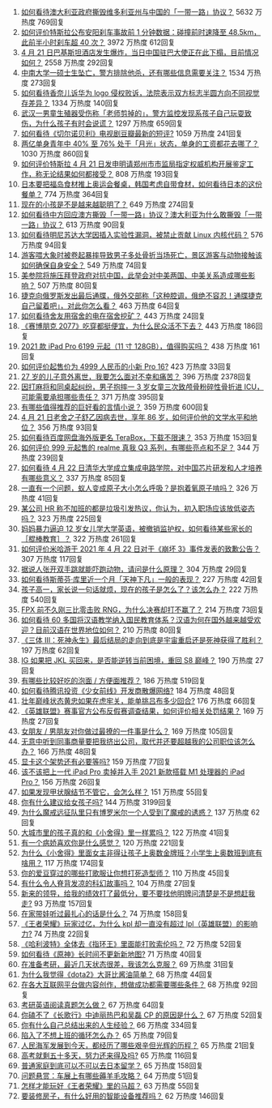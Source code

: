 1. [如何看待澳大利亚政府撕毁维多利亚州与中国的「一带一路」协议？](https://www.zhihu.com/question/455897099) 5632 万热度 769回复
1. [如何评价特斯拉公布安阳刹车事故前 1 分钟数据：碰撞前时速降至 48.5km，此前半小时刹车超 40 次？](https://www.zhihu.com/question/456002925) 3972 万热度 612回复
1. [4 月 21 日巴基斯坦酒店发生爆炸，当日中国驻巴大使正在此下榻，目前情况如何？](https://www.zhihu.com/question/455901457) 2558 万热度 292回复
1. [中南大学一硕士生坠亡，警方排除他杀，还有哪些信息需要关注？](https://www.zhihu.com/question/455986035) 1534 万热度 273回复
1. [如何看待香奈儿诉华为 logo 侵权败诉，法院表示双方标志半圆方向不同视觉存差异？](https://www.zhihu.com/question/455951052) 1334 万热度 140回复
1. [武汉一男童生殖器受伤称「老师剪掉的」，警方监控发现系孩子自己玩耍致伤，为什么孩子有时会说谎？](https://www.zhihu.com/question/455606047) 1297 万热度 659回复
1. [如何看待《切尔诺贝利》电视剧豆瓣最新的短评?](https://www.zhihu.com/question/454682756) 1059 万热度 241回复
1. [两亿单身青年中 40% 至 76% 处于「月光」状态，单身的工资都花去哪了？](https://www.zhihu.com/question/455430354) 1030 万热度 860回复
1. [如何评价特斯拉 4 月 21 日发申明请郑州市市监局指定权威机构开展鉴定工作，称无论结果如何都接受？](https://www.zhihu.com/question/455883425) 808 万热度 193回复
1. [日本要把福岛食材推上奥运会餐桌，韩国考虑自带食材，如何看待日本的这份餐单？](https://www.zhihu.com/question/455806674) 774 万热度 364回复
1. [现在的小孩是不是越来越聪明了？](https://www.zhihu.com/question/454361471) 649 万热度 274回复
1. [如何看待中方回应澳方撕毁「一带一路」协议？澳大利亚为什么敢撕毁「一带一路」协议？](https://www.zhihu.com/question/455918097) 613 万热度 90回复
1. [如何看待明尼苏达大学因插入实验性漏洞，被禁止贡献 Linux 内核代码？](https://www.zhihu.com/question/455891395) 576 万热度 94回复
1. [游客喂大象时被卷起暴摔导致男子多处骨折当场死亡，景区游客与动物接触该如何确保自身安全？](https://www.zhihu.com/question/455390857) 549 万热度 74回复
1. [美参院将施压拜登政府对抗中国，此举会对中美两国、中美关系造成哪些影响？](https://www.zhihu.com/question/455926006) 507 万热度 80回复
1. [捷克向俄罗斯发出最后通牒，俄外交部称「这种腔调，俄绝不容忍！通牒捷克自己留着吧」，对此你怎么看？](https://www.zhihu.com/question/455948484) 463 万热度 64回复
1. [如何看待舍友用宿舍的电在宿舍挖矿？](https://www.zhihu.com/question/450492196) 443 万热度 24回复
1. [《赛博朋克 2077》吃穿都挺便宜，为什么民众活不下去？](https://www.zhihu.com/question/448297157) 443 万热度 186回复
1. [2021 款 iPad Pro 6199 元起（11 寸 128GB），值得购买吗？](https://www.zhihu.com/question/455713873) 438 万热度 161回复
1. [如何评价起售价为 4999 人民币的小新 Pro 16?](https://www.zhihu.com/question/456010971) 423 万热度 33回复
1. [27 岁的儿子意外离世，我要怎么面对不幸和痛苦？](https://www.zhihu.com/question/328188022) 396 万热度 2378回复
1. [因打麻将和同桌起纠纷，男子抱摔一 3 岁女童三次致颅骨粉碎性骨折进 ICU，可能需要承担哪些责任？](https://www.zhihu.com/question/455562785) 371 万热度 395回复
1. [有哪些值得推荐的巨好看的言情小说？](https://www.zhihu.com/question/347557153) 359 万热度 600回复
1. [4 月 21 日老舍之子舒乙因病去世，享年 86 岁，如何评价他的文学水平和地位？](https://www.zhihu.com/question/455860225) 356 万热度 93回复
1. [如何看待百度网盘海外版更名 TeraBox，下载不限速？](https://www.zhihu.com/question/453502422) 353 万热度 153回复
1. [如何评价 999 元起售的 realme 真我 Q3 系列，有哪些亮点和不足？](https://www.zhihu.com/question/455978273) 344 万热度 239回复
1. [如何看待 4 月 22 日清华大学成立集成电路学院，对中国芯片研发和人才培养有哪些意义？](https://www.zhihu.com/question/455919884) 337 万热度 85回复
1. [一直有一个问题，蚁人变成原子大小怎么呼吸？是抱着氧原子啃吗？](https://www.zhihu.com/question/455569295) 326 万热度 41回复
1. [某公司 HR 称不加班的都是垃圾引发热议，你认为，初入职场应该放低姿态吗？](https://www.zhihu.com/question/455812168) 323 万热度 225回复
1. [妈妈暴力逼迫 12 岁女儿学大学英语，被撤销监护权，如何看待某些家长的［棍棒教育］？](https://www.zhihu.com/question/455823336) 322 万热度 261回复
1. [如何评价米哈游于 2021 年 4 月 22 日对于《崩坏 3》事件发表的致歉公告？](https://www.zhihu.com/question/455996856) 307 万热度 117回复
1. [据说人张开双手跳就能吓跑动物，请问是什么原理？](https://www.zhihu.com/question/454195481) 304 万热度 29回复
1. [如何看待斯蒂芬·库里近一个月「天神下凡」一般的表现？](https://www.zhihu.com/question/455569495) 227 万热度 42回复
1. [孩子高一，家长说一句话就烦，现在的孩子是怎么了？该怎么办？](https://www.zhihu.com/question/446145871) 222 万热度 540回复
1. [FPX 前不久刚三比零击败 RNG，为什么决赛却打不赢了？](https://www.zhihu.com/question/455317814) 214 万热度 73回复
1. [如何看待 60 多国将汉语教学纳入国民教育体系？汉语为何在国外越来越受欢迎？目前汉语在世界地位如何？](https://www.zhihu.com/question/455744786) 210 万热度 80回复
1. [《三体 III：死神永生》最后结局的走向到底是宇宙重启还是死神获得了胜利？](https://www.zhihu.com/question/454907501) 197 万热度 62回复
1. [IG 如果把 JKL 买回来，是否能逆转当前困境，重回 S8 巅峰？](https://www.zhihu.com/question/454375370) 190 万热度 27回复
1. [有哪些比较好吃的泡面 / 方便面推荐？](https://www.zhihu.com/question/264391396) 186 万热度 519回复
1. [如何看待腾讯投资《少女前线》开发商散爆网络?](https://www.zhihu.com/question/455928651) 184 万热度 48回复
1. [壮年巅峰状态黄忠如果在虎牢关，能单挑吕布多少回合?](https://www.zhihu.com/question/442153493) 176 万热度 66回复
1. [《英雄联盟》赛事官方公布反假赛调查结果，如何评价相关处罚结果？](https://www.zhihu.com/question/455912447) 169 万热度 27回复
1. [女朋友 / 男朋友对你做过最撩的一件事是什么？](https://www.zhihu.com/question/269161219) 169 万热度 105回复
1. [无意中听到同事商量要把我挤出公司，取代并还要超越我的公司职位该怎么办？](https://www.zhihu.com/question/446698143) 166 万热度 48回复
1. [显卡这个架势还有必要等吗?](https://www.zhihu.com/question/440201764) 159 万热度 77回复
1. [该不该把上一代 iPad Pro 卖掉并入手 2021 新款搭载 M1 处理器的 iPad Pro？](https://www.zhihu.com/question/455713411) 156 万热度 26回复
1. [如果发现甲状腺结节不管它，会怎么样？](https://www.zhihu.com/question/454896564) 151 万热度 55回复
1. [你有什么建议给女孩子吗?](https://www.zhihu.com/question/386853992) 144 万热度 3199回复
1. [为什么魔戒远征队里只有博罗米尔一个人受到了魔戒的诱惑？](https://www.zhihu.com/question/38756110) 137 万热度 62回复
1. [大城市里的孩子真的和《小舍得》里一样累吗？](https://www.zhihu.com/question/455699208) 122 万热度 41回复
1. [有一个病娇喜欢你是什么感觉？](https://www.zhihu.com/question/377349806) 120 万热度 221回复
1. [为什么《小舍得》里面女主非得让孩子上奥数金牌班？小学生上奥数班到底有啥用？](https://www.zhihu.com/question/454467291) 117 万热度 174回复
1. [你的爱豆穿过的哪些打歌服让你想打死造型师？](https://www.zhihu.com/question/454778881) 110 万热度 45回复
1. [有什么令人脊背发凉的科幻故事吗？](https://www.zhihu.com/question/454766708) 104 万热度 27回复
1. [新来的领导，给我的绩效打了最低分，要不要找他明牌问清楚是不是想赶我走?](https://www.zhihu.com/question/454250798) 93 万热度 157回复
1. [在家带娃听过最扎心的话是什么？](https://www.zhihu.com/question/450118961) 74 万热度 158回复
1. [《王者荣耀》玩家过亿，为什么 kpl 却一直没有超过 lpl（英雄联盟）的影响力?](https://www.zhihu.com/question/455540714) 74 万热度 22回复
1. [《哈利波特》全体去《指环王》里面能打败索伦吗？](https://www.zhihu.com/question/430951684) 72 万热度 52回复
1. [如何看待《原神》长时间不更新新地图?](https://www.zhihu.com/question/455191804) 71 万热度 40回复
1. [在准备考研，最近几天状态很差，我该怎么克服？](https://www.zhihu.com/question/455746824) 69 万热度 31回复
1. [为什么我觉得《dota2》大哥比酱油简单？](https://www.zhihu.com/question/455289159) 68 万热度 44回复
1. [在各大互联网平台做内容创作，想做成功都需要哪些条件？](https://www.zhihu.com/question/455819141) 68 万热度 92回复
1. [考研英语阅读真题怎么做？](https://www.zhihu.com/question/48869368) 67 万热度 64回复
1. [你磕不了《长歌行》中迪丽热巴和吴磊 CP 的原因是什么？](https://www.zhihu.com/question/455692026) 67 万热度 52回复
1. [你有什么自己总结出来的人生经验？](https://www.zhihu.com/question/20814209) 66 万热度 334回复
1. [陷入了不想上班的循环怎么办？](https://www.zhihu.com/question/453693267) 65 万热度 79回复
1. [人民海军发展到今天，都经历了哪些艰辛但光辉的历程？](https://www.zhihu.com/question/455499521) 65 万热度 21回复
1. [高考就剩五十多天，努力还来得及吗?](https://www.zhihu.com/question/395401891) 65 万热度 116回复
1. [普通家庭到底可以不可以去日本留学？](https://www.zhihu.com/question/384420026) 65 万热度 158回复
1. [问题悬赏：车展上有哪些薅羊毛攻略？](https://www.zhihu.com/question/453724842) 64 万热度 51回复
1. [怎样才能玩好《王者荣耀》里的马超？](https://www.zhihu.com/question/360102003) 63 万热度 55回复
1. [要装修房子，有什么好用的智能设备推荐吗？](https://www.zhihu.com/question/26128328) 62 万热度 146回复